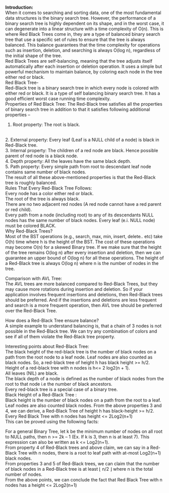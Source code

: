 __Introduction:__<br>
When it comes to searching and sorting data, one of the most fundamental data structures is the binary search tree. However, the performance of a binary search tree is highly dependent on its shape, and in the worst case, it can degenerate into a linear structure with a time complexity of O(n). This is where Red Black Trees come in, they are a type of balanced binary search tree that use a specific set of rules to ensure that the tree is always balanced. This balance guarantees that the time complexity for operations such as insertion, deletion, and searching is always O(log n), regardless of the initial shape of the tree.
<br>
Red Black Trees are self-balancing, meaning that the tree adjusts itself automatically after each insertion or deletion operation. It uses a simple but powerful mechanism to maintain balance, by coloring each node in the tree either red or black. 
<br>
Red Black Tree-
<br>
Red-Black tree is a binary search tree in which every node is colored with either red or black. It is a type of self balancing binary search tree. It has a good efficient worst case running time complexity.
<br>
Properties of Red Black Tree:
The Red-Black tree satisfies all the properties of binary search tree in addition to that it satisfies following additional properties –
<br>
1. Root property: The root is black.
<br>
2. External property: Every leaf (Leaf is a NULL child of a node) is black in Red-Black tree.
<br>
3. Internal property: The children of a red node are black. Hence possible parent of red node is a black node.
<br>
4. Depth property: All the leaves have the same black depth.
<br>
5. Path property: Every simple path from root to descendant leaf node contains same number of black nodes. 
<br>
The result of all these above-mentioned properties is that the Red-Black tree is roughly balanced.
<br>
Rules That Every Red-Black Tree Follows:<br> 
Every node has a color either red or black.<br>
The root of the tree is always black.<br>
There are no two adjacent red nodes (A red node cannot have a red parent or red child).<br>
Every path from a node (including root) to any of its descendants NULL nodes has the same number of black nodes. Every leaf (e.i. NULL node) must be colored BLACK.<br>
Why Red-Black Trees?<br>
Most of the BST operations (e.g., search, max, min, insert, delete.. etc) take O(h) time where h is the height of the BST. The cost of these operations may become O(n) for a skewed Binary tree. If we make sure that the height of the tree remains O(log n) after every insertion and deletion, then we can guarantee an upper bound of O(log n) for all these operations. The height of a Red-Black tree is always O(log n) where n is the number of nodes in the tree. <br>



Comparison with AVL Tree:<br>
The AVL trees are more balanced compared to Red-Black Trees, but they may cause more rotations during insertion and deletion. So if your application involves frequent insertions and deletions, then Red-Black trees should be preferred. And if the insertions and deletions are less frequent and search is a more frequent operation, then AVL tree should be preferred over the Red-Black Tree.<br>

How does a Red-Black Tree ensure balance?<br>
A simple example to understand balancing is, that a chain of 3 nodes is not possible in the Red-Black tree. We can try any combination of colors and see if all of them violate the Red-Black tree property. <br>

Interesting points about Red-Black Tree:<br>
The black height of the red-black tree is the number of black nodes on a path from the root node to a leaf node. Leaf nodes are also counted as black nodes. So, a red-black tree of height h has black height >= h/2.<br>
Height of a red-black tree with n nodes is h<= 2 log2(n + 1).<br>
All leaves (NIL) are black.<br>
The black depth of a node is defined as the number of black nodes from the root to that node i.e the number of black ancestors.<br>
Every red-black tree is a special case of a binary tree.<br>
Black Height of a Red-Black Tree : <br>
Black height is the number of black nodes on a path from the root to a leaf. Leaf nodes are also counted black nodes. From the above properties 3 and 4, we can derive, a Red-Black Tree of height h has black-height >= h/2. <br>
Every Red Black Tree with n nodes has height <= 2Log2(n+1) <br>
This can be proved using the following facts:<br>

For a general Binary Tree, let k be the minimum number of nodes on all root to NULL paths, then n >= 2k – 1 (Ex. If k is 3, then n is at least 7). This expression can also be written as k <= Log2(n+1).<br>
From property 4 of Red-Black trees and above claim, we can say in a Red-Black Tree with n nodes, there is a root to leaf path with at-most Log2(n+1) black nodes.<br>
From properties 3 and 5 of Red-Black trees, we can claim that the number of black nodes in a Red-Black tree is at least ⌊ n/2 ⌋ where n is the total number of nodes.<br>
From the above points, we can conclude the fact that Red Black Tree with n nodes has a height <= 2Log2(n+1)<br>

